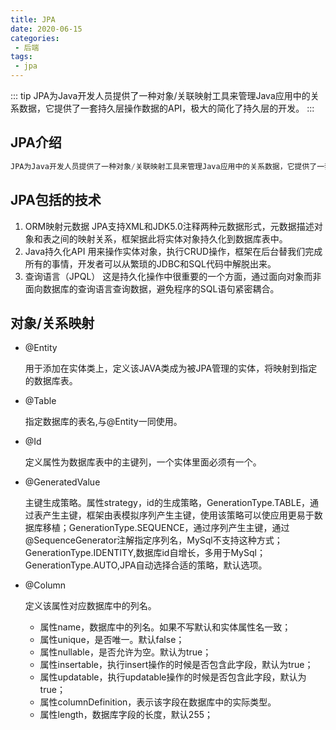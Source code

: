```yaml
--- 
title: JPA
date: 2020-06-15
categories: 
 - 后端
tags: 
 - jpa
---
```

::: tip
JPA为Java开发人员提供了一种对象/关联映射工具来管理Java应用中的关系数据，它提供了一套持久层操作数据的API，极大的简化了持久层的开发。
:::

## JPA介绍
```javascript
JPA为Java开发人员提供了一种对象/关联映射工具来管理Java应用中的关系数据，它提供了一套持久层操作数据的API，极大的简化了持久层的开发。
```

## JPA包括的技术

1. ORM映射元数据
​	JPA支持XML和JDK5.0注释两种元数据形式，元数据描述对象和表之间的映射关系，框架据此将实体对象持久化到数据库表中。
2. Java持久化API
​	用来操作实体对象，执行CRUD操作，框架在后台替我们完成所有的事情，开发者可以从繁琐的JDBC和SQL代码中解脱出来。
3. 查询语言（JPQL）
​	这是持久化操作中很重要的一个方面，通过面向对象而非面向数据库的查询语言查询数据，避免程序的SQL语句紧密耦合。

## 对象/关系映射

- @Entity

  用于添加在实体类上，定义该JAVA类成为被JPA管理的实体，将映射到指定的数据库表。

- @Table

  指定数据库的表名,与@Entity一同使用。

- @Id

  定义属性为数据库表中的主键列，一个实体里面必须有一个。

- @GeneratedValue

  主键生成策略。属性strategy，id的生成策略，GenerationType.TABLE，通过表产生主键，框架由表模拟序列产生主键，使用该策略可以使应用更易于数据库移植；GenerationType.SEQUENCE，通过序列产生主键，通过@SequenceGenerator注解指定序列名，MySql不支持这种方式；GenerationType.IDENTITY,数据库id自增长，多用于MySql；GenerationType.AUTO,JPA自动选择合适的策略，默认选项。

- @Column

  定义该属性对应数据库中的列名。

  - 属性name，数据库中的列名。如果不写默认和实体属性名一致；
  - 属性unique，是否唯一。默认false；
  - 属性nullable，是否允许为空。默认为true；
  - 属性insertable，执行insert操作的时候是否包含此字段，默认为true；
  - 属性updatable，执行updatable操作的时候是否包含此字段，默认为true；
  - 属性columnDefinition，表示该字段在数据库中的实际类型。
  - 属性length，数据库字段的长度，默认255；
